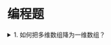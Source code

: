 # 编程题

<details>
<summary>1. 如何把多维数组降为一维数组？</summary>

虽然理论上可以使用 `ref` 来声明所有类型的响应式数据，但 Vue3 提供了 `ref` 和 `reactive` 这两个工具，那肯定是是有他的道理：

**代码可读性和语义明确性**

1. **语义分离**：
   - `ref` 用于简单的、单一的值（如数字、字符串等）。
   - `reactive` 用于包含多个属性的复杂对象。
   
   这一设计使得代码更具语义性。通过看到代码中的 `ref` 或 `reactive`，可以立即了解数据的结构和用途。

2. **减少冗余访问**：
   - 使用 `ref` 创建的响应式对象需要通过 `.value` 来访问属性，这对于复杂对象来说显得冗长和不直观。
   - 使用 `reactive` 创建的对象可以直接访问其属性，更符合直觉，也减少了代码复杂度。

**性能和实现细节**

1. **性能考虑**：
   - `reactive` 是为了处理复杂对象而设计的，直接使用它可以避免不必要的封装和拆封过程。
   - 虽然 `ref` 可以处理对象，但内部实际上会把对象转为 `reactive`，这可能会带来额外的性能开销。

2. **内部实现简化**：
   - `ref` 和 `reactive` 的内部实现有不同的优化路径。直接使用最适合的数据结构的工具，可以简化框架的内部实现，使代码更加高效和可维护。

**代码维护和开发效率**

1. **代码一致性**：
   - 使用 `reactive` 处理复杂对象，使得代码在处理对象时更加一致，不需要在访问属性时反复使用 `.value`，从而提高代码的一致性和可读性。

2. **开发体验**：
   - 根据数据的类型选择相应的工具，可以让开发者更容易理解和使用响应式系统，提高开发效率和体验。

所以尽管技术上可以使用 `ref` 处理所有类型的数据，但为了代码的可读性、语义明确性、性能优化以及更好的开发体验，Vue 3 提供了 `ref` 和 `reactive` 两个工具。根据数据的类型和使用场景选择合适的工具，可以使得代码更加清晰、简洁和高效。
</details>